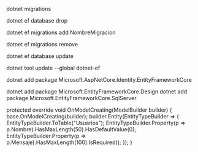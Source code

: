 dotnet migrations

<!-- borrar basee de datos -->
dotnet ef database drop

<!-- crear nueva migración -->
dotnet ef migrations add NombreMigracion

<!-- eliminar última migración creada -->
dotnet ef migrations remove

<!-- crear/actualizar basee de datos -->
dotnet ef database update

<!-- Herramientas de Entity Framework Core -->
dotnet tool update --global dotnet-ef

<!-- Entity Framework con identity-->
dotnet add package Microsoft.AspNetCore.Identity.EntityFrameworkCore

<!-- Librerias -->
dotnet add package Microsoft.EntityFrameworkCore.Design
dotnet add package Microsoft.EntityFrameworkCore.SqlServer

<!-- borrar basee de datos -->



<!-- Actualizar columnas de la tabla useraspnetcore -->

protected override void OnModelCreating(ModelBuilder builder)
        {
            base.OnModelCreating(builder);
            builder.Entity<Usuario>(EntityTypeBuilder => {
                EntityTypeBuilder.ToTable("Usuarios");
                EntityTypeBuilder.Property(p => p.Nombre).HasMaxLength(50).HasDefaultValue(0);
                EntityTypeBuilder.Property(p => p.Mensaje).HasMaxLength(100).IsRequired();
            });
        }